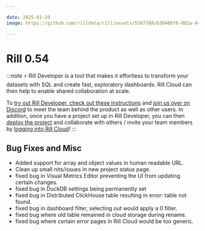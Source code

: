 ```yaml
---

date: 2025-01-29
image: https://github.com/rilldata/rill/assets/5587788/b30486f6-002a-445d-8a1b-955b6ec0066d

---
```


# Rill 0.54

:::note
⚡ Rill Developer is a tool that makes it effortless to transform your datasets with SQL and create fast, exploratory dashboards. Rill Cloud can then help to enable shared collaboration at scale.

To [try out Rill Developer, check out these instructions](/home/install) and [join us over on Discord](https://bit.ly/3bbcSl9) to meet the team behind the product as well as other users. In addition, once you have a project set up in Rill Developer, you can then [deploy the project](/deploy/deploy-dashboard) and collaborate with others / invite your team members by [logging into Rill Cloud](https://ui.rilldata.com)!
:::

## 



## Bug Fixes and Misc
- Added support for array and object values in human readable URL.
- Clean up small nits/issues in new project status page. 
- fixed bug in Visual Metrics Editor preventing the UI from updating certain changes. 
- fixed bug in DuckDB settings being permanently set
- fixed bug in Distributed ClickHouse table resulting in error: table not found. 
- fixed bug in dashboard filter, selecting out would apply a 0 filter.
- fixed bug where old table remained in cloud storage during rename.
- fixed bug where certain error pages in Rill Cloud would be too generic.